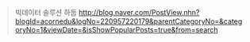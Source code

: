 > 빅데이터 솔루션 하둡 <http://blog.naver.com/PostView.nhn?blogId=acornedu&logNo=220957220179&parentCategoryNo=&categoryNo=1&viewDate=&isShowPopularPosts=true&from=search>